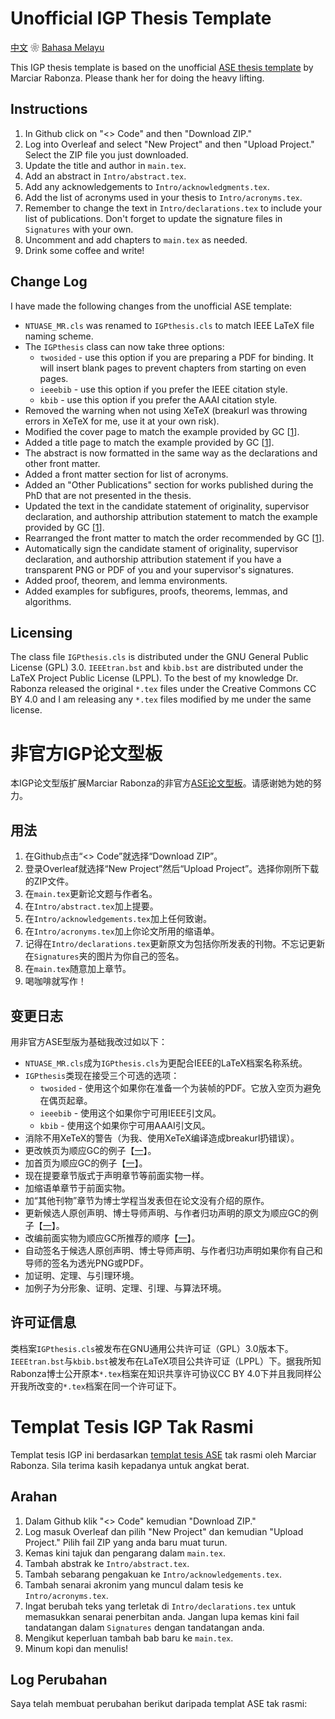 # Unofficial IGP Thesis Template
[中文](#非官方IGP论文型板) ❀ [Bahasa Melayu](#templat-tesis-igp-tak-rasmi)

This IGP thesis template is based on the unofficial [ASE thesis template](https://www.overleaf.com/latex/templates/phd-thesis-ntu-singapore-asian-school-of-the-environment-unofficial/jgtmdbzcrzzt) by Marciar Rabonza.  Please thank her for doing the heavy lifting.

## Instructions
1. In Github click on "<> Code" and then "Download ZIP."
2. Log into Overleaf and select "New Project" and then "Upload Project."  Select the ZIP file you just downloaded.
3. Update the title and author in ```main.tex```.
4. Add an abstract in ```Intro/abstract.tex```.
5. Add any acknowledgements to ```Intro/acknowledgments.tex```.
6. Add the list of acronyms used in your thesis to ```Intro/acronyms.tex```.
7. Remember to change the text in ```Intro/declarations.tex``` to include your list of publications.  Don't forget to update the signature files in ```Signatures``` with your own.
8. Uncomment and add chapters to ```main.tex``` as needed.
9. Drink some coffee and write!

## Change Log
I have made the following changes from the unofficial ASE template:
* ```NTUASE_MR.cls``` was renamed to ```IGPthesis.cls``` to match IEEE LaTeX file naming scheme.
* The ```IGPthesis``` class can now take three options:
  * ```twosided``` - use this option if you are preparing a PDF for binding.  It will insert blank pages to prevent chapters from starting on even pages.
  * ```ieeebib``` - use this option if you prefer the IEEE citation style.
  * ```kbib``` - use this option if you prefer the AAAI citation style.
* Removed the warning when not using XeTeX (breakurl was throwing errors in XeTeX for me, use it at your own risk).
* Modified the cover page to match the example provided by GC [[1](<https://entuedu.sharepoint.com/sites/Student/dept/sasd/oas/SitePages/Qualifying Examination and Thesis/Format of Final Thesis.aspx>)].
* Added a title page to match the example provided by GC [[1](<https://entuedu.sharepoint.com/sites/Student/dept/sasd/oas/SitePages/Qualifying Examination and Thesis/Format of Final Thesis.aspx>)].
* The abstract is now formatted in the same way as the declarations and other front matter.
* Added a front matter section for list of acronyms.
* Added an "Other Publications" section for works published during the PhD that are not presented in the thesis.
* Updated the text in the candidate statement of originality, supervisor declaration, and authorship attribution statement to match the example provided by GC [[1](<https://entuedu.sharepoint.com/sites/Student/dept/sasd/oas/SitePages/Qualifying Examination and Thesis/Format of Final Thesis.aspx>)].
* Rearranged the front matter to match the order recommended by GC [[1](<https://entuedu.sharepoint.com/sites/Student/dept/sasd/oas/SitePages/Qualifying Examination and Thesis/Format of Final Thesis.aspx>)].
* Automatically sign the candidate stament of originality, supervisor declaration, and authorship attribution statement if you have a transparent PNG or PDF of you and your supervisor's signatures.
* Added proof, theorem, and lemma environments.
* Added examples for subfigures, proofs, theorems, lemmas, and algorithms.

## Licensing
The class file ```IGPthesis.cls``` is distributed under the GNU General Public License (GPL) 3.0.  ```IEEEtran.bst``` and ```kbib.bst``` are distributed under the LaTeX Project Public License (LPPL).  To the best of my knowledge Dr. Rabonza released the original ```*.tex``` files under the Creative Commons CC BY 4.0 and I am releasing any ```*.tex``` files modified by me under the same license.

# 非官方IGP论文型板
本IGP论文型版扩展Marciar Rabonza的非官方[ASE论文型板](https://www.overleaf.com/latex/templates/phd-thesis-ntu-singapore-asian-school-of-the-environment-unofficial/jgtmdbzcrzzt)。请感谢她为她的努力。

## 用法
1. 在Github点击“<> Code”就选择“Download ZIP”。
2. 登录Overleaf就选择“New Project”然后“Upload Project”。选择你刚所下载的ZIP文件。
3. 在```main.tex```更新论文题与作者名。
4. 在```Intro/abstract.tex```加上提要。
5. 在```Intro/acknowledgements.tex```加上任何致谢。
6. 在```Intro/acronyms.tex```加上你论文所用的缩语单。
7. 记得在```Intro/declarations.tex```更新原文为包括你所发表的刊物。不忘记更新在```Signatures```夹的图片为你自己的签名。
8. 在```main.tex```随意加上章节。
9. 喝咖啡就写作！

## 变更日志
用非官方ASE型版为基础我改过如以下：
* ```NTUASE_MR.cls```成为```IGPthesis.cls```为更配合IEEE的LaTeX档案名称系统。
* ```IGPthesis```类现在接受三个可选的选项：
  * ```twosided``` - 使用这个如果你在准备一个为装帧的PDF。它放入空页为避免在偶页起章。
  * ```ieeebib``` - 使用这个如果你宁可用IEEE引文风。
  * ```kbib``` - 使用这个如果你宁可用AAAI引文风。
* 消除不用XeTeX的警告（为我、使用XeTeX编译造成breakurl扔错误）。
* 更改帙页为顺应GC的例子【[一](<https://entuedu.sharepoint.com/sites/Student/dept/sasd/oas/SitePages/Qualifying Examination and Thesis/Format of Final Thesis.aspx>)】。
* 加首页为顺应GC的例子【[一](<https://entuedu.sharepoint.com/sites/Student/dept/sasd/oas/SitePages/Qualifying Examination and Thesis/Format of Final Thesis.aspx>)】。
* 现在提要章节版式于声明章节等前面实物一样。
* 加缩语单章节于前面实物。
* 加“其他刊物”章节为博士学程当发表但在论文没有介绍的原作。
* 更新候选人原创声明、博士导师声明、与作者归功声明的原文为顺应GC的例子【[一](<https://entuedu.sharepoint.com/sites/Student/dept/sasd/oas/SitePages/Qualifying Examination and Thesis/Format of Final Thesis.aspx>)】。
* 改编前面实物为顺应GC所推荐的顺序【[一](<https://entuedu.sharepoint.com/sites/Student/dept/sasd/oas/SitePages/Qualifying Examination and Thesis/Format of Final Thesis.aspx>)】。
* 自动签名于候选人原创声明、博士导师声明、与作者归功声明如果你有自己和导师的签名为透光PNG或PDF。
* 加证明、定理、与引理环境。
* 加例子为分形象、证明、定理、引理、与算法环境。

## 许可证信息
类档案```IGPthesis.cls```被发布在GNU通用公共许可证（GPL）3.0版本下。```IEEEtran.bst```与```kbib.bst```被发布在LaTeX项目公共许可证（LPPL）下。据我所知Rabonza博士公开原本```*.tex```档案在知识共享许可协议CC BY 4.0下并且我同样公开我所改变的```*.tex```档案在同一个许可证下。

# Templat Tesis IGP Tak Rasmi
Templat tesis IGP ini berdasarkan [templat tesis ASE](https://www.overleaf.com/latex/templates/phd-thesis-ntu-singapore-asian-school-of-the-environment-unofficial/jgtmdbzcrzzt) tak rasmi oleh Marciar Rabonza.  Sila terima kasih kepadanya untuk angkat berat.

## Arahan
1. Dalam Github klik "<> Code" kemudian "Download ZIP."
2. Log masuk Overleaf dan pilih "New Project" dan kemudian "Upload Project."  Pilih fail ZIP yang anda baru muat turun.
3. Kemas kini tajuk dan pengarang dalam ```main.tex```.
4. Tambah abstrak ke ```Intro/abstract.tex```.
5. Tambah sebarang pengakuan ke ```Intro/acknowledgements.tex```.
6. Tambah senarai akronim yang muncul dalam tesis ke ```Intro/acronyms.tex```.
7. Ingat berubah teks yang terletak di ```Intro/declarations.tex``` untuk memasukkan senarai penerbitan anda.  Jangan lupa kemas kini fail tandatangan dalam ```Signatures``` dengan tandatangan anda.
8. Mengikut keperluan tambah bab baru ke ```main.tex```.
9. Minum kopi dan menulis!

## Log Perubahan
Saya telah membuat perubahan berikut daripada templat ASE tak rasmi:



